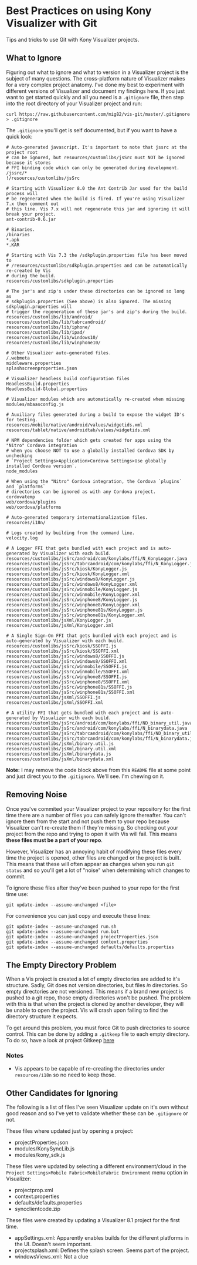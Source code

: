 # Best Practices on using Kony Visualizer with Git

Tips and tricks to use Git with Kony Visualizer projects.

## What to Ignore

Figuring out what to ignore and what to version in a Visualizer project is the subject of many questions. The cross-platform nature of Visualizer makes for a very complex project anatomy. I've done my best to experiment with different versions of Visualizer and document my findings here. If you just want to get started quickly and all you need is a `.gitignore` file, then step into the root directory of your Visualizer project and run:

    curl https://raw.githubusercontent.com/mig82/vis-git/master/.gitignore > .gitignore

The `.gitignore` you'll get is self documented, but if you want to have a quick look:

    # Auto-generated javascript. It's important to note that jssrc at the project root
    # can be ignored, but resources/customlibs/jsSrc must NOT be ignored because it stores
    # FFI binding code which can only be generated during development.
    /jssrc/*
    !/resources/customlibs/jsSrc
    
    # Starting with Visualizer 8.0 the Ant Contrib Jar used for the build process will
    # be regenerated when the build is fired. If you're using Visualizer 7.x then comment out
    # this line. Vis 7.x will not regenerate this jar and ignoring it will break your project.
    ant-contrib-0.6.jar

    # Binaries.
    /binaries
    *.apk
    *.KAR
    
    # Starting with Vis 7.3 the /sdkplugin.properties file has been moved to
    # /resources/customlibs/sdkplugin.properties and can be automatically re-created by Vis
    # during the build.
    resources/customlibs/sdkplugin.properties

    # The jar's and zip's under these directories can be ignored so long as
    # sdkplugin.properties (See above) is also ignored. The missing sdkplugin.properties will
    # trigger the regeneration of these jar's and zip's during the build.
    resources/customlibs/lib/android/
    resources/customlibs/lib/tabrcandroid/
    resources/customlibs/lib/iphone/
    resources/customlibs/lib/ipad/
    resources/customlibs/lib/windows10/
    resources/customlibs/lib/winphone10/

    # Other Visualizer auto-generated files.
    /.webmeta
    middleware.properties
    splashscreenproperties.json
    
    # Visualizer headless build configuration files
    HeadlessBuild.properties
    HeadlessBuild-Global.properties
    
    # Visualizer modules which are automatically re-created when missing
    modules/mbaasconfig.js
    
    # Auxiliary files generated during a build to expose the widget ID's for testing.
    resources/mobile/native/android/values/widgetids.xml
    resources/tablet/native/androidtab/values/widgetids.xml
    
    # NPM dependencies folder which gets created for apps using the "Nitro" Cordova integration
    # when you choose NOT to use a globally installed Cordova SDK by unchecking
    # `Project Settings>Application>Cordova Settings>Use globally installed Cordova version`.
    node_modules
    
    # When using the "Nitro" Cordova integration, the Cordova `plugins` and `platforms`
    # directories can be ignored as with any Cordova project.
    cordovatemp
    web/cordova/plugins
    web/cordova/platforms
    
    # Auto-generated temporary internationalization files.
    resources/i18n/
    
    # Logs created by building from the command line.
    velocity.log
    
    # A Logger FFI that gets bundled with each project and is auto-generated by Visualizer with each build.
    resources/customlibs/jsSrc/android/com/konylabs/ffi/N_KonyLogger.java
    resources/customlibs/jsSrc/tabrcandroid/com/konylabs/ffi/N_KonyLogger.java
    resources/customlibs/jsSrc/kiosk/KonyLogger.js
    resources/customlibs/jsSrc/kiosk/KonyLogger.xml
    resources/customlibs/jsSrc/windows8/KonyLogger.js
    resources/customlibs/jsSrc/windows8/KonyLogger.xml
    resources/customlibs/jsSrc/winmobile/KonyLogger.js
    resources/customlibs/jsSrc/winmobile/KonyLogger.xml
    resources/customlibs/jsSrc/winphone8/KonyLogger.js
    resources/customlibs/jsSrc/winphone8/KonyLogger.xml
    resources/customlibs/jsSrc/winphone81s/KonyLogger.js
    resources/customlibs/jsSrc/winphone81s/KonyLogger.xml
    resources/customlibs/jsXml/KonyLogger.js
    resources/customlibs/jsXml/KonyLogger.xml

    # A Single Sign-On FFI that gets bundled with each project and is auto-generated by Visualizer with each build.
    resources/customlibs/jsSrc/kiosk/SSOFFI.js
    resources/customlibs/jsSrc/kiosk/SSOFFI.xml
    resources/customlibs/jsSrc/windows8/SSOFFI.js
    resources/customlibs/jsSrc/windows8/SSOFFI.xml
    resources/customlibs/jsSrc/winmobile/SSOFFI.js
    resources/customlibs/jsSrc/winmobile/SSOFFI.xml
    resources/customlibs/jsSrc/winphone8/SSOFFI.js
    resources/customlibs/jsSrc/winphone8/SSOFFI.xml
    resources/customlibs/jsSrc/winphone81s/SSOFFI.js
    resources/customlibs/jsSrc/winphone81s/SSOFFI.xml
    resources/customlibs/jsXml/SSOFFI.js
    resources/customlibs/jsXml/SSOFFI.xml

    # A utility FFI that gets bundled with each project and is auto-generated by Visualizer with each build.
    resources/customlibs/jsSrc/android/com/konylabs/ffi/ND_binary_util.java
    resources/customlibs/jsSrc/android/com/konylabs/ffi/N_binarydata.java
    resources/customlibs/jsSrc/tabrcandroid/com/konylabs/ffi/ND_binary_util.java
    resources/customlibs/jsSrc/tabrcandroid/com/konylabs/ffi/N_binarydata.java
    resources/customlibs/jsXml/binary.util.js
    resources/customlibs/jsXml/binary.util.xml
    resources/customlibs/jsXml/binarydata.js
    resources/customlibs/jsXml/binarydata.xml    

**Note:** I may remove the code block above from this `README` file at some point and just direct you to the `.gitignore`. We'll see. I'm chewing on it.

## Removing Noise

Once you've commited your Visualizer project to your repository for the first time there are a number of files you can safely ignore thereafter. You can't ignore them from the start and not push them to your repo because Visualizer can't re-create them if they're missing. So checking out your project from the repo and trying to open it with Vis will fail. This means **these files must be a part of your repo**.

However, Visualizer has an annoying habit of modifying these files every time the project is opened, other files are changed or the project is built. This means that these will often appear as changes when you run `git status` and so you'll get a lot of "noise" when determining which changes to commit.

To ignore these files after they've been pushed to your repo for the first time use:

    git update-index --assume-unchanged <file>

For convenience you can just copy and execute these lines:

    git update-index --assume-unchanged run.sh
    git update-index --assume-unchanged run.bat
    git update-index --assume-unchanged projectProperties.json
    git update-index --assume-unchanged context.properties
    git update-index --assume-unchanged defaults/defaults.properties
    
## The Empty Directory Problem

When a Vis project is created a lot of empty directories are added to it's structure. Sadly, Git does not version directories, but files *in* directories. So empty directories are not versioned. This means if a brand new project is pushed to a git repo, those empty directories won't be pushed. The problem with this is that when the project is cloned by another developer, they will be unable to open the project. Vis will crash upon failing to find the directory structure it expects.

To get around this problem, you must force Git to push directories to source control. This can be done by adding a `.gitkeep` file to each empty directory. To do so, have a look at project Gitkeep [here](https://github.com/mig82/gitkeep)

### Notes
* Vis appears to be capable of re-creating the directories under `resources/i18n` so no need to keep those.

## Other Candidates for Ignoring

The following is a list of files I've seen Visualizer update on it's own without good reason and so I've yet to validate whether these can be `.gitignore` or not.

These files where updated just by opening a project:

* projectProperties.json
* modules/KonySyncLib.js
* modules/kony_sdk.js

These files were updated by selecting a different environment/cloud in the `Project Settings>Mobile Fabric>MobileFabric Environment` menu option in Visualizer:

* projectprop.xml
* context.properties
* defaults/defaults.properties
* syncclientcode.zip

These files were created by updating a Visualizer 8.1 project for the first time.
* appSettings.xml: Apparently enables builds for the different platforms in the UI. Doesn't seem important.
* projectsplash.xml: Defines the splash screen. Seems part of the project.
* windowsViews.xml: Not a clue
